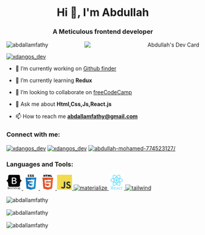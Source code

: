 <h1 align="center">Hi 👋, I'm Abdullah</h1>
<h3 align="center">A Meticulous frontend developer</h3>
<!-- <img align="right" alt="Coding" width="400" src="https://d6f6d0kpz0gyr.cloudfront.net/uploads/images-archive/Blog/Gifs/coding.gif"/> -->
<a align="right" href="https://app.daily.dev/xdangos_dev"><img align="right" src="https://api.daily.dev/devcards/ca5ec11b34664695ba8d15c7ddfdc33a.png?r=srb" width="300" alt="Abdullah's Dev Card"/></a>
<p align="left"> <img src="https://komarev.com/ghpvc/?username=abdallamfathy&label=Profile%20views&color=a90eb4&style=flat-square" alt="abdallamfathy" /> </p>

<p align="left"> <a href="https://twitter.com/xdangos_dev" target="blank"><img src="https://img.shields.io/twitter/follow/xdangos_dev?logo=twitter&style=for-the-badge" alt="xdangos_dev" /></a> </p>

- 🔭 I’m currently working on [Github finder](https://github-finder-two-omega.vercel.app/?fbclid=IwAR2Ams0dkpZEoH75RCZKiQB0m86qnNC6CBBiMznI9ayTQ_0Ki1oV3xN3MOQ)

- 🌱 I’m currently learning **Redux**

- 👯 I’m looking to collaborate on [freeCodeCamp](https://github.com/freeCodeCamp/freeCodeCamp)

- 💬 Ask me about **Html,Css,Js,React.js**

- 📫 How to reach me **abdallamfathy@gmail.com**

<h3 align="left">Connect with me:</h3>
<p align="left">
<a href="https://dev.to/xdangos_dev" target="blank"><img align="center" src="https://raw.githubusercontent.com/rahuldkjain/github-profile-readme-generator/master/src/images/icons/Social/devto.svg" alt="xdangos_dev" height="30" width="40" /></a>
<a href="https://twitter.com/xdangos_dev" target="blank"><img align="center" src="https://raw.githubusercontent.com/rahuldkjain/github-profile-readme-generator/master/src/images/icons/Social/twitter.svg" alt="xdangos_dev" height="30" width="40" /></a>
<a href="https://linkedin.com/in/abdullah-mohamed-774523127/" target="blank"><img align="center" src="https://raw.githubusercontent.com/rahuldkjain/github-profile-readme-generator/master/src/images/icons/Social/linked-in-alt.svg" alt="abdullah-mohamed-774523127/" height="30" width="40" /></a>
</p>

<h3 align="left">Languages and Tools:</h3>
<p align="left"> <a href="https://getbootstrap.com" target="_blank" rel="noreferrer"> <img src="https://raw.githubusercontent.com/devicons/devicon/master/icons/bootstrap/bootstrap-plain-wordmark.svg" alt="bootstrap" width="40" height="40"/> </a> <a href="https://www.w3schools.com/css/" target="_blank" rel="noreferrer"> <img src="https://raw.githubusercontent.com/devicons/devicon/master/icons/css3/css3-original-wordmark.svg" alt="css3" width="40" height="40"/> </a> <a href="https://www.w3.org/html/" target="_blank" rel="noreferrer"> <img src="https://raw.githubusercontent.com/devicons/devicon/master/icons/html5/html5-original-wordmark.svg" alt="html5" width="40" height="40"/> </a> <a href="https://developer.mozilla.org/en-US/docs/Web/JavaScript" target="_blank" rel="noreferrer"> <img src="https://raw.githubusercontent.com/devicons/devicon/master/icons/javascript/javascript-original.svg" alt="javascript" width="40" height="40"/> </a> <a href="https://materializecss.com/" target="_blank" rel="noreferrer"> <img src="https://raw.githubusercontent.com/prplx/svg-logos/5585531d45d294869c4eaab4d7cf2e9c167710a9/svg/materialize.svg" alt="materialize" width="40" height="40"/> </a> <a href="https://reactjs.org/" target="_blank" rel="noreferrer"> <img src="https://raw.githubusercontent.com/devicons/devicon/master/icons/react/react-original-wordmark.svg" alt="react" width="40" height="40"/> </a> <a href="https://tailwindcss.com/" target="_blank" rel="noreferrer"> <img src="https://www.vectorlogo.zone/logos/tailwindcss/tailwindcss-icon.svg" alt="tailwind" width="40" height="40"/> </a> </p>

<!-- <a href="https://app.daily.dev/xdangos_dev"><img src="https://api.daily.dev/devcards/ca5ec11b34664695ba8d15c7ddfdc33a.png?r=srb" width="400" alt="Abdullah's Dev Card"/></a> -->

<a src="#"><img align="center" src="https://github-readme-stats.vercel.app/api/top-langs?username=abdallamfathy&show_icons=true&theme=dark&locale=en&layout=compact" alt="abdallamfathy" /></a>

<a src="#"><img align="center" style="max-width: 100%;" src="https://github-readme-stats.vercel.app/api?username=abdallamfathy&show_icons=true&theme=dark&locale=en" alt="abdallamfathy" /></a>

<p><img align="center" style="max-width: 100%;" src="https://github-readme-streak-stats.herokuapp.com/?user=abdallamfathy&theme=dark" alt="abdallamfathy" /></p>

